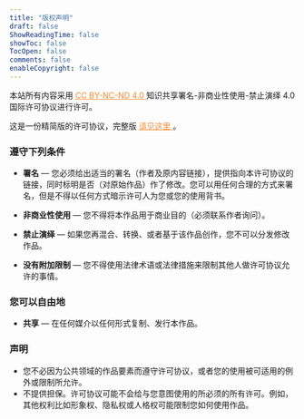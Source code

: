 ```yaml
---
title: "版权声明"
draft: false
ShowReadingTime: false
showToc: false
TocOpen: false
comments: false
enableCopyright: false
---
```


本站所有内容采用 <a href="https://creativecommons.org/licenses/by-nc-nd/4.0/legalcode.zh-hans" target="_blank" rel="noopener noreferrer" style="color: rgb(247, 138, 47);">
    CC BY-NC-ND 4.0
</a> 知识共享署名-非商业性使用-禁止演绎 4.0 国际许可协议进行许可。

这是一份精简版的许可协议，完整版 <a href="https://creativecommons.org/licenses/by-nc-nd/4.0/legalcode.zh-hans" target="_blank" rel="noopener noreferrer" style="color: rgb(247, 138, 47);">
    请见这里
</a> 。

### 遵守下列条件

- **署名** — 您必须给出适当的署名（作者及原内容链接），提供指向本许可协议的链接，同时标明是否（对原始作品）作了修改。您可以用任何合理的方式来署名，但是不得以任何方式暗示许可人为您或您的使用背书。

- **非商业性使用** — 您不得将本作品用于商业目的（必须联系作者询问）。

- **禁止演绎** — 如果您再混合、转换、或者基于该作品创作，您不可以分发修改作品。

- **没有附加限制** — 您不得使用法律术语或法律措施来限制其他人做许可协议允许的事情。

### 您可以自由地

- **共享** — 在任何媒介以任何形式复制、发行本作品。

### 声明

- 您不必因为公共领域的作品要素而遵守许可协议，或者您的使用被可适用的例外或限制所允许。
- 不提供担保。许可协议可能不会给与您意图使用的所必须的所有许可。例如，其他权利比如形象权、隐私权或人格权可能限制您如何使用作品。
